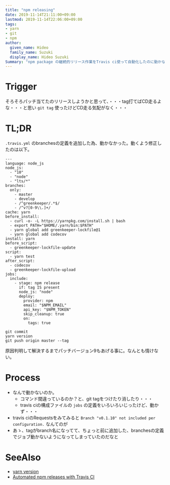 ```yaml
---
title: "npm releasing"
date: 2019-11-14T21:11:00+09:00
lastmod: 2019-11-14T22:06:00+09:00
tags:
- yarn
- git
- npm
author:
  given_name: Hideo
  family_name: Suzuki
  display_name: Hideo Suzuki
Summary: "npm package の継続的リリース作業をTravis ci使って自動化したのに動かなくなったので直したメモ"
---
```


# Trigger

そろそろパッチ当てたのリリースしようかと思って、・・・tag打てばCD走るよな・・・と思い `git tag` 使ったけどCD走る気配がなく・・・

# TL;DR

`.travis.yml` のbranchesの定義を追加した為、動かなかった。動くよう修正したのは以下。

```
---
language: node_js
node_js:
  - "10"
  - "node"
  - "lts/*"
branches:
  only:
    - master
    - develop
    - /^greenkeeper/.*$/
    - /^v?[0-9\\.]+/
cache: yarn
before_install:
  - curl -o- -L https://yarnpkg.com/install.sh | bash
  - export PATH="$HOME/.yarn/bin:$PATH"
  - yarn global add greenkeeper-lockfile@1
  - yarn global add codecov
install: yarn
before_script:
  - greenkeeper-lockfile-update
script:
  - yarn test
after_script:
  - codecov
  - greenkeeper-lockfile-upload
jobs:
  include:
    - stage: npm release
      if: tag IS present
      node_js: "node"
      deploy:
        provider: npm
        email: "$NPM_EMAIL"
        api_key: "$NPM_TOKEN"
        skip_cleanup: true
        on:
          tags: true
```

```
git commit
yarn version
git push origin master --tag
```

原因判明して解決するまでパッチバージョン9もあげる事に。なんとも情けない。

# Process

- なんで動かないのか。
   - コマンド間違っているのか？と、git tagをつけたり消したり・・・
   - travis ciの構成ファイルの `jobs` の定義をいろいろいじったけど、動かず・・・
- travis ciのRequestsをみてみると `Branch "v0.1.10" not included per configuration.` なんてのが
- あゝ、tagがbranch名になってて、ちょっと前に追加した、branchesの定義でジョブ動かないようになってしまっていたのだなと 

# SeeAlso

- [yarn version](https://yarnpkg.com/en/docs/cli/version)
- [Automated npm releases with Travis CI](https://tailordev.fr/blog/2018/03/15/automated-npm-releases-with-travis-ci/)
